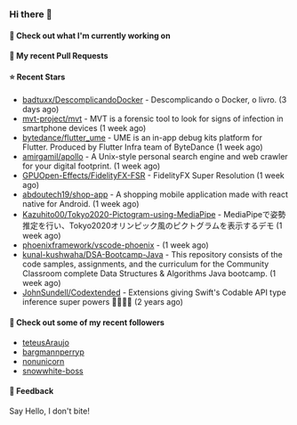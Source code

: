 ### Hi there 👋

#### 👷 Check out what I'm currently working on

#### 🔨 My recent Pull Requests


#### ⭐ Recent Stars

- [badtuxx/DescomplicandoDocker](https://github.com/badtuxx/DescomplicandoDocker) - Descomplicando o Docker, o livro. (3 days ago)
- [mvt-project/mvt](https://github.com/mvt-project/mvt) - MVT is a forensic tool to look for signs of infection in smartphone devices (1 week ago)
- [bytedance/flutter_ume](https://github.com/bytedance/flutter_ume) - UME is an in-app debug kits platform for Flutter. Produced by Flutter Infra team of ByteDance (1 week ago)
- [amirgamil/apollo](https://github.com/amirgamil/apollo) - A Unix-style personal search engine and web crawler for your digital footprint. (1 week ago)
- [GPUOpen-Effects/FidelityFX-FSR](https://github.com/GPUOpen-Effects/FidelityFX-FSR) - FidelityFX Super Resolution (1 week ago)
- [abdoutech19/shop-app](https://github.com/abdoutech19/shop-app) - A shopping mobile application made with react native for Android.  (1 week ago)
- [Kazuhito00/Tokyo2020-Pictogram-using-MediaPipe](https://github.com/Kazuhito00/Tokyo2020-Pictogram-using-MediaPipe) - MediaPipeで姿勢推定を行い、Tokyo2020オリンピック風のピクトグラムを表示するデモ (1 week ago)
- [phoenixframework/vscode-phoenix](https://github.com/phoenixframework/vscode-phoenix) -  (1 week ago)
- [kunal-kushwaha/DSA-Bootcamp-Java](https://github.com/kunal-kushwaha/DSA-Bootcamp-Java) - This repository consists of the code samples, assignments, and the curriculum for the Community Classroom complete Data Structures &amp; Algorithms Java bootcamp. (1 week ago)
- [JohnSundell/Codextended](https://github.com/JohnSundell/Codextended) - Extensions giving Swift&#39;s Codable API type inference super powers 🦸‍♂️🦹‍♀️ (2 years ago)

#### 👯 Check out some of my recent followers

- [teteusAraujo](https://github.com/teteusAraujo)
- [bargmannperryp](https://github.com/bargmannperryp)
- [nonunicorn](https://github.com/nonunicorn)
- [snowwhite-boss](https://github.com/snowwhite-boss)

#### 💬 Feedback

Say Hello, I don't bite!